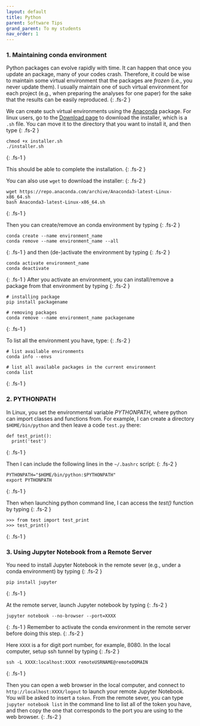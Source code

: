 ```yaml
---
layout: default
title: Python
parent: Software Tips
grand_parent: To my students
nav_order: 1
---
```


### 1. Maintaining conda environment

Python packages can evolve rapidly with time. It can happen that once you update an package, many of your codes crash. Therefore, it could be wise to maintain some virtual environment that the packages are *frozen* (i.e., you never update them). I usually maintain one of such virtual environment for each project (e.g., when preparing the analyses for one paper) for the sake that the results can be easily reproduced.
{: .fs-2 }

We can create such virtual environments using the [Anaconda](https://www.anaconda.com/) package. For linux users, go to the [Download page](https://www.anaconda.com/products/distribution#Downloads) to download the installer, which is a `.sh` file. You can move it to the directory that you want to install it, and then type
{: .fs-2 }

```
chmod +x installer.sh
./installer.sh
```
{: .fs-1 }

This should be able to complete the installation.
{: .fs-2 }

You can also use `wget` to download the installer:
{: .fs-2 }
```
wget https://repo.anaconda.com/archive/Anaconda3-latest-Linux-x86_64.sh
bash Anaconda3-latest-Linux-x86_64.sh
```
{: .fs-1 }

Then you can create/remove an conda environment by typing
{: .fs-2 }

```
conda create --name environment_name
conda remove --name environment_name --all
```
{: .fs-1 }
and then (de-)activate the environment by typing
{: .fs-2 }
```
conda activate environment_name
conda deactivate
```
{: .fs-1 }
After you activate an environment, you can install/remove a package from that environment by typing
{: .fs-2 }

```
# installing package
pip install packagename

# removing packages
conda remove --name environment_name packagename
```
{: .fs-1 }

To list all the environment you have, type:
{: .fs-2 }
```
# list available environments
conda info --envs

# list all available packages in the current environment
conda list
```
{: .fs-1 }

### 2. PYTHONPATH

In Linux, you set the environmental variable *PYTHONPATH*, where python can import classes and functions from. For example, I can create a directory `$HOME/bin/python` and then leave a code `test.py` there:
```
def test_print():
  print('test')

```
{: .fs-1 }

Then I can include the following lines in the `~/.bashrc` script:
{: .fs-2 }

```
PYTHONPATH="$HOME/bin/python:$PYTHONPATH"
export PYTHONPATH
```
{: .fs-1 }
 
Then when launching python command line, I can access the *test()* function by typing 
{: .fs-2 }

```
>>> from test import test_print
>>> test_print()

```
{: .fs-1 }


### 3. Using Jupyter Notebook from a Remote Server

You need to install Jupyter Notebook in the remote sever (e.g., under a conda environment) by typing
{: .fs-2 }

```
pip install jupyter
```
{: .fs-1 }

At the remote server, launch Jupyter notebook by typing
{: .fs-2 }

```
jupyter notebook --no-browser --port=XXXX
```
{: .fs-1 }
Remember to activate the conda environment in the remote server before doing this step.
{: .fs-2 }

Here `XXXX` is a for digit port number, for example, 8080.
In the local computer, setup ssh tunnel by typing
{: .fs-2 }

```
ssh -L XXXX:localhost:XXXX remoteUSRNAME@remoteDOMAIN
```
{: .fs-1 }

Then you can open a web browser in the local computer, and connect to `http://localhost:XXXX/logout` to launch your remote Jupyter Notebook. You will be asked to insert a `token`. From the remote sever, you can type `jupyter notebook list` in the command line to list all of the token you have, and then copy the one that corresponds to the port you are using to the web browser.
{: .fs-2 }
